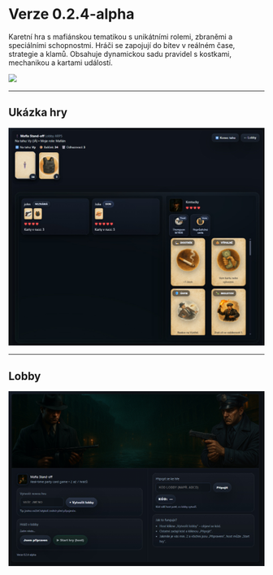 # Verze 0.2.4-alpha
Karetní hra s mafiánskou tematikou s unikátními rolemi, zbraněmi a speciálními schopnostmi. Hráči se zapojují do bitev v reálném čase, strategie a klamů. Obsahuje dynamickou sadu pravidel s kostkami, mechanikou a kartami událostí.

<a href="https://mafiacardgame.onrender.com/" target="_blank">
  <img src="https://img.shields.io/badge/Play%20Now-%F0%9F%8E%AE-blue?style=for-the-badge" />
</a>

---

## Ukázka hry
![Ukázka hry](readme/game.jpg)

---

## Lobby
![Lobby](readme/lobby.jpg)
